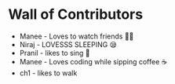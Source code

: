 # Wall of Contributors

- Manee - Loves to watch friends 😶‍🌫️
- Niraj - LOVESSS SLEEPING 😪
- Pranil - likes to sing 🎵
- Manee - Loves coding while sipping coffee ☕
- ch1 - likes to walk
